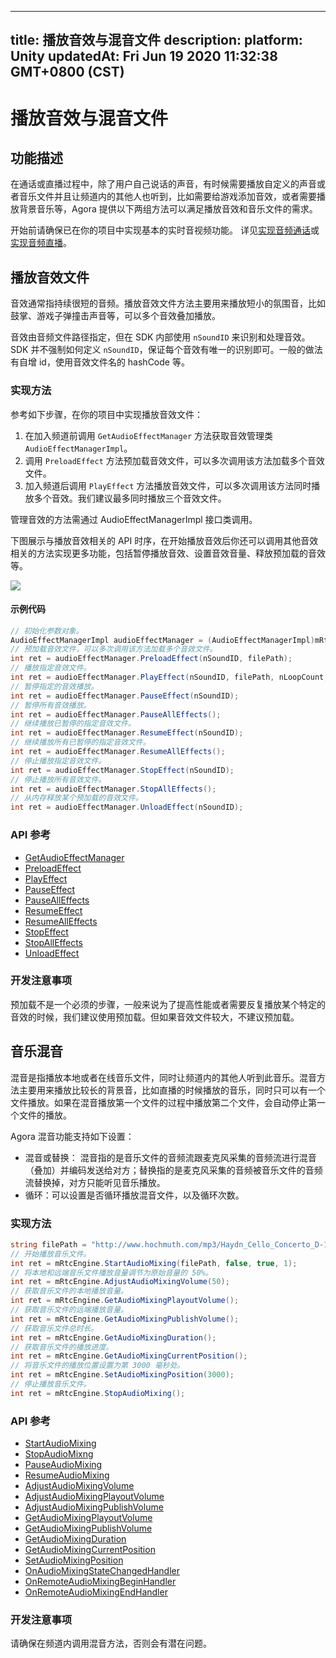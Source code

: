 
---
title: 播放音效与混音文件
description: 
platform: Unity
updatedAt: Fri Jun 19 2020 11:32:38 GMT+0800 (CST)
---
# 播放音效与混音文件
## 功能描述

在通话或直播过程中，除了用户自己说话的声音，有时候需要播放自定义的声音或者音乐文件并且让频道内的其他人也听到，比如需要给游戏添加音效，或者需要播放背景音乐等，Agora 提供以下两组方法可以满足播放音效和音乐文件的需求。

开始前请确保已在你的项目中实现基本的实时音视频功能。 详见[实现音频通话](../../cn/Video/start_call_audio_unity.md)或[实现音频直播](../../cn/Video/start_live_audio_unity.md)。

## 播放音效文件

音效通常指持续很短的音频。播放音效文件方法主要用来播放短小的氛围音，比如鼓掌、游戏子弹撞击声音等，可以多个音效叠加播放。

音效由音频文件路径指定，但在 SDK 内部使用 `nSoundID` 来识别和处理音效。SDK 并不强制如何定义 `nSoundID`，保证每个音效有唯一的识别即可。一般的做法有自增 id，使用音效文件名的 hashCode 等。

### 实现方法

参考如下步骤，在你的项目中实现播放音效文件：

1. 在加入频道前调用 `GetAudioEffectManager` 方法获取音效管理类 `AudioEffectManagerImpl`。
2. 调用 `PreloadEffect` 方法预加载音效文件，可以多次调用该方法加载多个音效文件。
3. 加入频道后调用 `PlayEffect` 方法播放音效文件，可以多次调用该方法同时播放多个音效。我们建议最多同时播放三个音效文件。

<div class="alert note">管理音效的方法需通过 AudioEffectManagerImpl 接口类调用。</div>

下图展示与播放音效相关的 API 时序，在开始播放音效后你还可以调用其他音效相关的方法实现更多功能，包括暂停播放音效、设置音效音量、释放预加载的音效等。

![](https://web-cdn.agora.io/docs-files/1582636467838)

#### 示例代码

```C#
// 初始化参数对象。
AudioEffectManagerImpl audioEffectManager = (AudioEffectManagerImpl)mRtcEngine.GetAudioEffectManager();
// 预加载音效文件，可以多次调用该方法加载多个音效文件。
int ret = audioEffectManager.PreloadEffect(nSoundID, filePath);
// 播放指定音效文件。
int ret = audioEffectManager.PlayEffect(nSoundID, filePath, nLoopCount, dPitch, dPan, nGain, true);
// 暂停指定的音效播放。
int ret = audioEffectManager.PauseEffect(nSoundID);
// 暂停所有音效播放。
int ret = audioEffectManager.PauseAllEffects();
// 继续播放已暂停的指定音效文件。
int ret = audioEffectManager.ResumeEffect(nSoundID);
// 继续播放所有已暂停的指定音效文件。
int ret = audioEffectManager.ResumeAllEffects();
// 停止播放指定音效文件。
int ret = audioEffectManager.StopEffect(nSoundID);
// 停止播放所有音效文件。
int ret = audioEffectManager.StopAllEffects();
// 从内存释放某个预加载的音效文件。
int ret = audioEffectManager.UnloadEffect(nSoundID);
```

### API 参考

- [GetAudioEffectManager](https://docs.agora.io/cn/Video/API%20Reference/unity/classagora__gaming__rtc_1_1_i_rtc_engine.html#a6f928012c4340b00e12aaa0454fb50f6)
- [PreloadEffect](https://docs.agora.io/cn/Video/API%20Reference/unity/classagora__gaming__rtc_1_1_audio_effect_manager_impl.html#aab6c3c7609de0fd828f5ee9aa59ffb0b)
- [PlayEffect](https://docs.agora.io/cn/Video/API%20Reference/unity/classagora__gaming__rtc_1_1_audio_effect_manager_impl.html#a7a207e0a7571300b41dda0d090a6ab02)
- [PauseEffect](https://docs.agora.io/cn/Video/API%20Reference/unity/classagora__gaming__rtc_1_1_audio_effect_manager_impl.html#ab978acce35871df40154119a18595545)
- [PauseAllEffects](https://docs.agora.io/cn/Video/API%20Reference/unity/classagora__gaming__rtc_1_1_audio_effect_manager_impl.html#aa01bdc22a8a367a4170012ad9b5a5310)
- [ResumeEffect](https://docs.agora.io/cn/Video/API%20Reference/unity/classagora__gaming__rtc_1_1_audio_effect_manager_impl.html#a85bec95b2d382fdfaebbcbf3f5a0f10f)
- [ResumeAllEffects](https://docs.agora.io/cn/Video/API%20Reference/unity/classagora__gaming__rtc_1_1_audio_effect_manager_impl.html#a1b7b23d134808c68457f589776731e2f)
- [StopEffect](https://docs.agora.io/cn/Video/API%20Reference/unity/classagora__gaming__rtc_1_1_audio_effect_manager_impl.html#aedeb24d257c949d0f85123f4c6032dab)
- [StopAllEffects](https://docs.agora.io/cn/Video/API%20Reference/unity/classagora__gaming__rtc_1_1_audio_effect_manager_impl.html#aef6fbcc325665a99f681fbe5a19c3aa5)
- [UnloadEffect](https://docs.agora.io/cn/Video/API%20Reference/unity/classagora__gaming__rtc_1_1_audio_effect_manager_impl.html#af7956fe2ea320af080f6970ac446496e)

### 开发注意事项

预加载不是一个必须的步骤，一般来说为了提高性能或者需要反复播放某个特定的音效的时候，我们建议使用预加载。但如果音效文件较大，不建议预加载。

## 音乐混音

混音是指播放本地或者在线音乐文件，同时让频道内的其他人听到此音乐。混音方法主要用来播放比较长的背景音，比如直播的时候播放的音乐，同时只可以有一个文件播放。如果在混音播放第一个文件的过程中播放第二个文件，会自动停止第一个文件的播放。

Agora 混音功能支持如下设置：

- 混音或替换： 混音指的是音乐文件的音频流跟麦克风采集的音频流进行混音（叠加）并编码发送给对方；替换指的是麦克风采集的音频被音乐文件的音频流替换掉，对方只能听见音乐播放。
- 循环：可以设置是否循环播放混音文件，以及循环次数。

### 实现方法

```C#
string filePath = "http://www.hochmuth.com/mp3/Haydn_Cello_Concerto_D-1.mp3";
// 开始播放音乐文件。
int ret = mRtcEngine.StartAudioMixing(filePath, false, true, 1);
// 将本地和远端音乐文件播放音量调节为原始音量的 50%。
int ret = mRtcEngine.AdjustAudioMixingVolume(50);
// 获取音乐文件的本地播放音量。
int ret = mRtcEngine.GetAudioMixingPlayoutVolume();
// 获取音乐文件的远端播放音量。
int ret = mRtcEngine.GetAudioMixingPublishVolume();
// 获取音乐文件总时长。
int ret = mRtcEngine.GetAudioMixingDuration();
// 获取音乐文件的播放进度。
int ret = mRtcEngine.GetAudioMixingCurrentPosition();
// 将音乐文件的播放位置设置为第 3000 毫秒处。
int ret = mRtcEngine.SetAudioMixingPosition(3000);
// 停止播放音乐文件。
int ret = mRtcEngine.StopAudioMixing();
```

### API 参考

- [StartAudioMixing](https://docs.agora.io/cn/Video/API%20Reference/unity/classagora__gaming__rtc_1_1_i_rtc_engine.html#a6e819ce8d80033f797fd3044ec7dde86)
- [StopAudioMixng](https://docs.agora.io/cn/Video/API%20Reference/unity/classagora__gaming__rtc_1_1_i_rtc_engine.html#a2781e98a720d801d1adffbb02b450929)
- [PauseAudioMixing](https://docs.agora.io/cn/Video/API%20Reference/unity/classagora__gaming__rtc_1_1_i_rtc_engine.html#a5150ffea0000bd7c39531192d836f307)
- [ResumeAudioMixing](https://docs.agora.io/cn/Video/API%20Reference/unity/classagora__gaming__rtc_1_1_i_rtc_engine.html#af4bfe442eb4ab52d197a321387f73824)
- [AdjustAudioMixingVolume](https://docs.agora.io/cn/Video/API%20Reference/unity/classagora__gaming__rtc_1_1_i_rtc_engine.html#ae6a3b1041004fdd5a031975a2f9cdb7e)
- [AdjustAudioMixingPlayoutVolume](https://docs.agora.io/cn/Video/API%20Reference/unity/classagora__gaming__rtc_1_1_i_rtc_engine.html#ac7d6df07616489729d521ce47934bb299)
- [AdjustAudioMixingPublishVolume](https://docs.agora.io/cn/Video/API%20Reference/unity/classagora__gaming__rtc_1_1_i_rtc_engine.html#a0900c11feef9cbee498f17f95cd0aed2)
- [GetAudioMixingPlayoutVolume](https://docs.agora.io/cn/Video/API%20Reference/unity/classagora__gaming__rtc_1_1_i_rtc_engine.html#a0688ea2a1e059c437146653d72d70ac1)
- [GetAudioMixingPublishVolume](https://docs.agora.io/cn/Video/API%20Reference/unity/classagora__gaming__rtc_1_1_i_rtc_engine.html#aba5f24855b141e491b9af60837304625)
- [GetAudioMixingDuration](https://docs.agora.io/cn/Video/API%20Reference/unity/classagora__gaming__rtc_1_1_i_rtc_engine.html#a9ea29289b75f1fb4623785854fb147eb)
- [GetAudioMixingCurrentPosition](https://docs.agora.io/cn/Video/API%20Reference/unity/classagora__gaming__rtc_1_1_i_rtc_engine.html#a9dce60db3e49f48291a91e199d8c2065)
- [SetAudioMixingPosition](https://docs.agora.io/cn/Video/API%20Reference/unity/classagora__gaming__rtc_1_1_i_rtc_engine.html#ac332a0186694b1a367996fa41d23b88d)
- [OnAudioMixingStateChangedHandler](https://docs.agora.io/cn/Video/API%20Reference/unity/namespaceagora__gaming__rtc.html#ab061cd429286b98043db14f106029829)
- [OnRemoteAudioMixingBeginHandler](https://docs.agora.io/cn/Video/API%20Reference/unity/namespaceagora__gaming__rtc.html#a09318aee595f81b430aba31a5f6ee7b3)
- [OnRemoteAudioMixingEndHandler](https://docs.agora.io/cn/Video/API%20Reference/unity/namespaceagora__gaming__rtc.html#a72da329b0efbde86c91bb513dfaa43e3)

### 开发注意事项

请确保在频道内调用混音方法，否则会有潜在问题。
